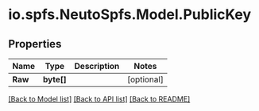 # io.spfs.NeutoSpfs.Model.PublicKey
## Properties

Name | Type | Description | Notes
------------ | ------------- | ------------- | -------------
**Raw** | **byte[]** |  | [optional] 

[[Back to Model list]](../README.md#documentation-for-models) [[Back to API list]](../README.md#documentation-for-api-endpoints) [[Back to README]](../README.md)

